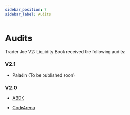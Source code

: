 ```yaml
---
sidebar_position: 7
sidebar_label: Audits
---
```


# Audits

Trader Joe V2: Liquidity Book received the following audits:

### V2.1

- Paladin (To be published soon)

### V2.0

- [ABDK](https://github.com/abdk-consulting/audits/blob/main/traderjoe/ABDK_TraderJoe_TraderJoe_v_2_0.pdf)

- [Code4rena](https://code4rena.com/reports/2022-10-traderjoe/)
